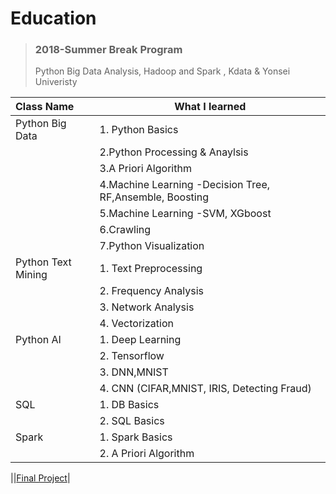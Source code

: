 # Education
 
> ### 2018-Summer Break Program
> Python Big Data Analysis, Hadoop and Spark , Kdata & Yonsei Univeristy

| Class Name                        | What I learned                                   | 
| :--------------------- | ---------------------------------------- | 
|Python Big Data|1. Python Basics| 
||2.Python Processing & Anaylsis|
||3.A Priori Algorithm|
||4.Machine Learning -Decision Tree, RF,Ansemble, Boosting|
||5.Machine Learning -SVM, XGboost | 
||6.Crawling|
||7.Python Visualization|
|Python Text Mining|1. Text Preprocessing|
||2. Frequency Analysis|
||3. Network Analysis|
||4. Vectorization|
|Python AI| 1. Deep Learning |
||2. Tensorflow|
||3. DNN,MNIST|
||4. CNN (CIFAR,MNIST, IRIS, Detecting Fraud)|
|SQL| 1. DB Basics|
|| 2. SQL Basics|
|Spark|1. Spark Basics|
||2. A Priori Algorithm|

||[Final Project](https://github.com/serah1107/Education/tree/master/Python%20Education%20Program%202018/%EB%94%B0%EB%A6%89%EC%9D%B4%20Project)|



